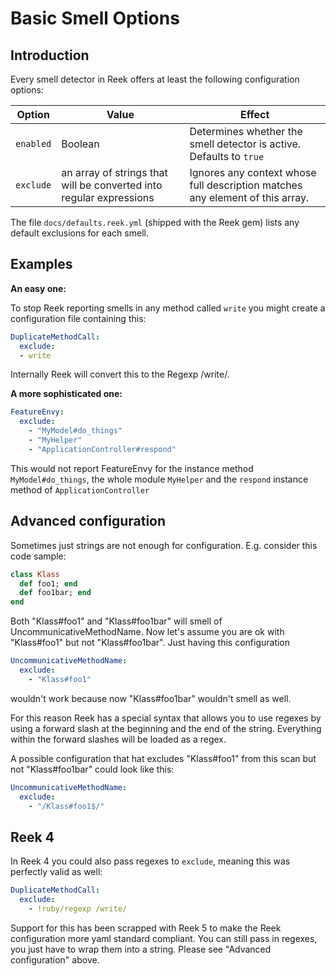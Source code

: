 # Basic Smell Options

## Introduction

Every smell detector in Reek offers at least the following configuration options:

| Option         | Value       | Effect  |
| ---------------|-------------|---------|
| `enabled` |  Boolean | Determines whether the smell detector is active. Defaults to `true` |
| `exclude` | an array of strings that will be converted into regular expressions | Ignores any context whose full description matches any element of this array. |

The file `docs/defaults.reek.yml` (shipped with the Reek gem) lists any default
exclusions for each smell.

## Examples

**An easy one:**

To stop Reek reporting smells in any method called `write` you might create a configuration file containing this:

```yaml
DuplicateMethodCall:
  exclude:
  - write
```

Internally Reek will convert this to the Regexp /write/.

**A more sophisticated one:**

```yaml
FeatureEnvy:
  exclude:
    - "MyModel#do_things"
    - "MyHelper"
    - "ApplicationController#respond"
```

This would not report FeatureEnvy for the instance method `MyModel#do_things`, the whole module `MyHelper` and the `respond` instance method of `ApplicationController`

## Advanced configuration

Sometimes just strings are not enough for configuration. E.g. consider this code sample:

```ruby
class Klass
  def foo1; end
  def foo1bar; end
end
```
Both "Klass#foo1" and "Klass#foo1bar" will smell of UncommunicativeMethodName. Now let's assume
you are ok with "Klass#foo1" but not "Klass#foo1bar".
Just having this configuration 

```yaml
UncommunicativeMethodName:
  exclude:
    - "Klass#foo1"
```

wouldn't work because now "Klass#foo1bar" wouldn't smell as well.

For this reason Reek has a special syntax that allows you to use regexes by using a forward slash at the beginning and the end of the string.
Everything within the forward slashes will be loaded as a regex.

A possible configuration that hat excludes "Klass#foo1" from this scan but not "Klass#foo1bar" could look like this:

```yaml
UncommunicativeMethodName:
  exclude:
    - "/Klass#foo1$/"
```

## Reek 4

In Reek 4 you could also pass regexes to `exclude`, meaning this was perfectly valid as well:

```yaml
DuplicateMethodCall:
  exclude:
    - !ruby/regexp /write/
```

Support for this has been scrapped with Reek 5 to make the Reek configuration more yaml standard compliant.
You can still pass in regexes, you just have to wrap them into a string. Please see "Advanced configuration" above.
